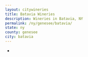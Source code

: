 ```yaml
---
layout: citywineries
title: Batavia Wineries
description: Wineries in Batavia, NY
permalink: /ny/genesee/batavia/
state: ny
county: genesee
city: batavia
---
```

-
